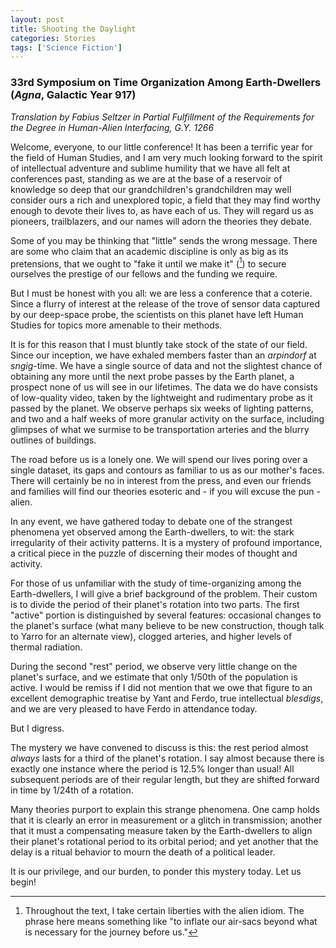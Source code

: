 ```yaml
---
layout: post
title: Shooting the Daylight
categories: Stories
tags: ['Science Fiction']
---
```


### 33rd Symposium on Time Organization Among Earth-Dwellers (*Agna*, Galactic Year 917) ###

*Translation by Fabius Seltzer in Partial Fulfillment of the Requirements for the Degree in Human-Alien Interfacing, G.Y. 1266*

Welcome, everyone, to our little conference! It has been a terrific year for the field of Human Studies, and I am very much looking forward to the spirit of intellectual adventure and sublime humility that we have all felt at conferences past, standing as we are at the base of a reservoir of knowledge so deep that our grandchildren's grandchildren may well consider ours a rich and unexplored topic, a field that they may find worthy enough to devote their lives to, as have each of us. They will regard us as pioneers, trailblazers, and our names will adorn the theories they debate.

Some of you may be thinking that "little" sends the wrong message. There are some who claim that an academic discipline is only as big as its pretensions, that we ought to "fake it until we make it" ([^1]) to secure ourselves the prestige of our fellows and the funding we require.

But I must be honest with you all: we are less a conference that a coterie. Since a flurry of interest at the release of the trove of sensor data captured by our deep-space probe, the scientists on this planet have left Human Studies for topics more amenable to their methods.

It is for this reason that I must bluntly take stock of the state of our field. Since our inception, we have exhaled members faster than an *arpindorf* at *sngig*-time. We have a single source of data and not the slightest chance of obtaining any more until the next probe passes by the Earth planet, a prospect none of us will see in our lifetimes. The data we do have consists of low-quality video, taken by the lightweight and rudimentary probe as it passed by the planet. We observe perhaps six weeks of lighting patterns, and two and a half weeks of more granular activity on the surface, including glimpses of what we surmise to be transportation arteries  and the blurry outlines of buildings.

The road before us is a lonely one. We will spend our lives poring over a single dataset, its gaps and contours as familiar to us as our mother's faces. There will certainly be no in interest from the press, and even our friends and families will find our theories esoteric and - if you will excuse the pun - alien.

In any event, we have gathered today to debate one of the strangest phenomena yet observed among the Earth-dwellers, to wit: the stark irregularity of their activity patterns. It is a mystery of profound importance, a critical piece in the puzzle of discerning their modes of thought and activity.

For those of us unfamiliar with the study of time-organizing among the Earth-dwellers, I will give a brief background of the problem. Their custom is to divide the period of their planet's rotation into two parts. The first "active" portion is distinguished by several features: occasional changes to the planet's surface (what many believe to be new construction, though talk to Yarro for an alternate view), clogged arteries, and higher levels of thermal radiation.

During the second "rest" period, we observe very little change on the planet's surface, and we estimate that only 1/50th of the population is active. I would be remiss if I did not mention that we owe that figure to an excellent demographic treatise by Yant and Ferdo, true intellectual *blesdigs*, and we are very pleased to have Ferdo in attendance today.

But I digress. 

The mystery we have convened to discuss is this: the rest period almost *always* lasts for a third of the planet's rotation. I say almost because there is exactly one instance where the period is 12.5% longer than usual! All subsequent periods are of their regular length, but they are shifted forward in time by 1/24th of a rotation.

Many theories purport to explain this strange phenomena. One camp holds that it is clearly an error in measurement or a glitch in transmission; another that it must a compensating measure taken by the Earth-dwellers to align their planet's rotational period to its orbital period; and yet another that the delay is a ritual behavior to mourn the death of a political leader. 

It is our privilege, and our burden, to ponder this mystery today. Let us begin!

[^1]: Throughout the text, I take certain liberties with the alien idiom. The phrase here means something like "to inflate our air-sacs beyond what is necessary for the journey before us."
